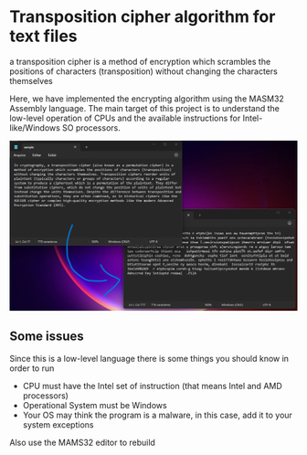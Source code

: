 # Transposition cipher algorithm for text files

a transposition cipher is a method of encryption which scrambles the positions of characters (transposition) without changing the characters themselves

Here, we have implemented the encrypting algorithm using the MASM32 Assembly language.
The main target of this project is to understand the low-level operation of CPUs and the available instructions for Intel-like/Windows SO processors.

![print](image/print.png)

## Some issues

Since this is a low-level language there is some things you should know in order to run

- CPU must have the Intel set of instruction (that means Intel and AMD processors)
- Operational System must be Windows
- Your OS may think the program is a malware, in this case, add it to your system exceptions

Also use the MAMS32 editor to rebuild